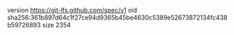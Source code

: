 version https://git-lfs.github.com/spec/v1
oid sha256:361b897d64c1f27ce94d9365b45be4630c5389e52673872134fc438b59726893
size 2354
